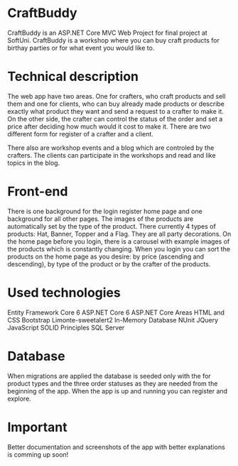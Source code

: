 # CraftBuddy
CraftBuddy is an ASP.NET Core MVC Web Project for final project at SoftUni.
CraftBuddy is a workshop where you can buy craft products for birthay parties or for what event you would like to.

# Technical description
The web app have two areas. One for crafters, who craft products and sell them and one for clients, who can buy already made products or describe exactly what product they want and send a request to a crafter to make it. On the other side, the crafter can control the status of the order and set a price after deciding how much would it cost to make it. There are two different form for register of a crafter and a client.

There also are workshop events and a blog which are controled by the crafters. The clients can participate in the workshops and read and like topics in the blog.

# Front-end
There is one background for the login register home page and one background for all other pages. The images of the products are automatically set by the type of the product. There currently 4 types of products: Hat, Banner, Topper and a Flag. They are all party decorations. On the home page before you login, there is a carousel with example images of the products which is constantly changing. When you login you can sort the products on the home page as you desire: by price (ascending and descending), by type of the product or by the crafter of the products.

# Used technologies
Entity Framework Core 6
ASP.NET Core 6
ASP.NET Core Areas
HTML and CSS
Bootstrap
Limonte-sweetalert2
In-Memory Database
NUnit
JQuery
JavaScript
SOLID Principles
SQL Server

# Database
When migrations are applied the database is seeded only with the for product types and the three order statuses as they are needed from the beginning of the app. When the app is up and running you can register and explore.

# Important
Better documentation and screenshots of the app with better explanations is comming up soon!
